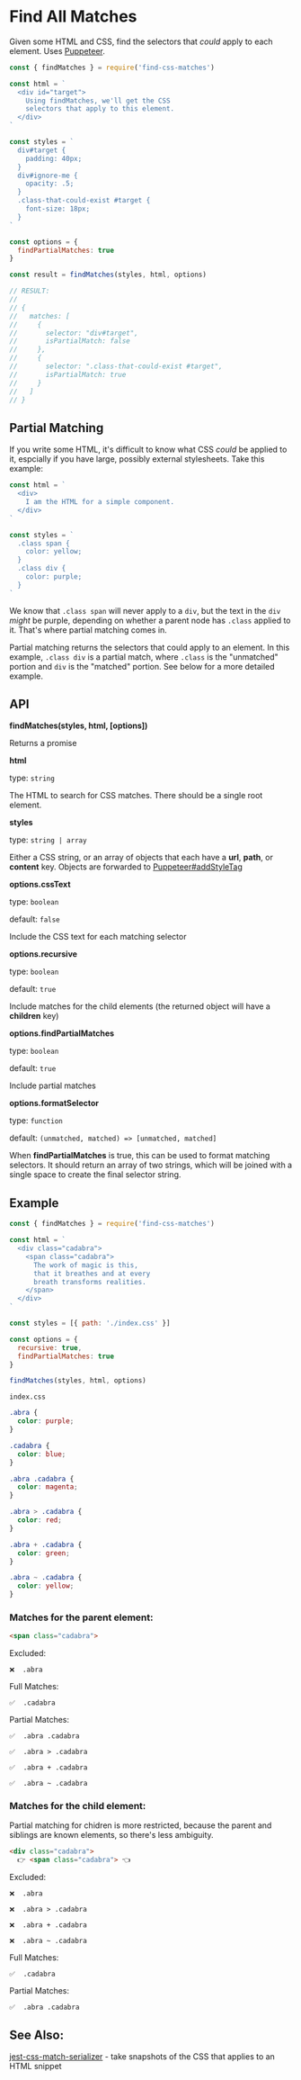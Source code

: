 # Find All Matches

Given some HTML and CSS, find the selectors that *could* apply to each element. Uses [Puppeteer](https://github.com/GoogleChrome/puppeteer).

```js
const { findMatches } = require('find-css-matches')

const html = `
  <div id="target">
    Using findMatches, we'll get the CSS
    selectors that apply to this element.
  </div>
`

const styles = `
  div#target {
    padding: 40px;
  }
  div#ignore-me {
    opacity: .5;
  }
  .class-that-could-exist #target {
    font-size: 18px;
  }
`

const options = {
  findPartialMatches: true
}

const result = findMatches(styles, html, options)

// RESULT:
//
// {
//   matches: [
//     {
//       selector: "div#target",
//       isPartialMatch: false
//     },
//     {
//       selector: ".class-that-could-exist #target",
//       isPartialMatch: true
//     }
//   ]
// }
```

## Partial Matching

If you write some HTML, it's difficult to know what CSS *could* be applied to it, espcially if you have large, possibly external stylesheets. Take this example:

```js
const html = `
  <div>
    I am the HTML for a simple component.
  </div>
`

const styles = `
  .class span {
    color: yellow;
  }
  .class div {
    color: purple;
  }
`
```

We know that `.class span` will never apply to a `div`, but the text in the `div` *might* be purple, depending on whether a parent node has `.class` applied to it. That's where partial matching comes in.

Partial matching returns the selectors that could apply to an element. In this example, `.class div` is a partial match, where `.class` is the "unmatched" portion and `div` is the "matched" portion. See below for a more detailed example.

## API

**findMatches(styles, html, [options])**

Returns a promise

**html**

type: `string`

The HTML to search for CSS matches. There should be a single root element.

**styles**

type: `string | array`

Either a CSS string, or an array of objects that each have a **url**, **path**, or **content** key. Objects are forwarded to [Puppeteer#addStyleTag](https://github.com/GoogleChrome/puppeteer/blob/master/docs/api.md#pageaddstyletagoptions)

**options.cssText**

type: `boolean`

default: `false`

Include the CSS text for each matching selector

**options.recursive**

type: `boolean`

default: `true`

Include matches for the child elements (the returned object will have a **children** key)

**options.findPartialMatches**

type: `boolean`

default: `true`

Include partial matches

**options.formatSelector**

type: `function`

default: `(unmatched, matched) => [unmatched, matched]`

When **findPartialMatches** is true, this can be used to format matching selectors. It should return an array of two strings, which will be joined with a single space to create the final selector string.

## Example

```js
const { findMatches } = require('find-css-matches')

const html = `
  <div class="cadabra">
    <span class="cadabra">
      The work of magic is this,
      that it breathes and at every
      breath transforms realities.
    </span>
  </div>
`

const styles = [{ path: './index.css' }]

const options = {
  recursive: true,
  findPartialMatches: true
}

findMatches(styles, html, options)
```

`index.css`

```css
.abra {
  color: purple;
}

.cadabra {
  color: blue;
}

.abra .cadabra {
  color: magenta;
}

.abra > .cadabra {
  color: red;
}

.abra + .cadabra {
  color: green;
}

.abra ~ .cadabra {
  color: yellow;
}
```

### Matches for the parent element:

```html
<span class="cadabra">
```

Excluded:

`❌  .abra`

Full Matches:

`✅  .cadabra`

Partial Matches:

`✅  .abra .cadabra`

`✅  .abra > .cadabra`

`✅  .abra + .cadabra`

`✅  .abra ~ .cadabra`

### Matches for the child element:

Partial matching for chidren is more restricted, because the parent and siblings are known elements, so there's less ambiguity.

```html
<div class="cadabra">
  👉 <span class="cadabra"> 👈
```

Excluded:

`❌  .abra`

`❌  .abra > .cadabra`

`❌  .abra + .cadabra`

`❌  .abra ~ .cadabra`

Full Matches:

`✅  .cadabra`

Partial Matches:

`✅  .abra .cadabra`

## See Also:

[jest-css-match-serializer](https://github.com/raingerber/jest-css-match-serializer) - take snapshots of the CSS that applies to an HTML snippet

